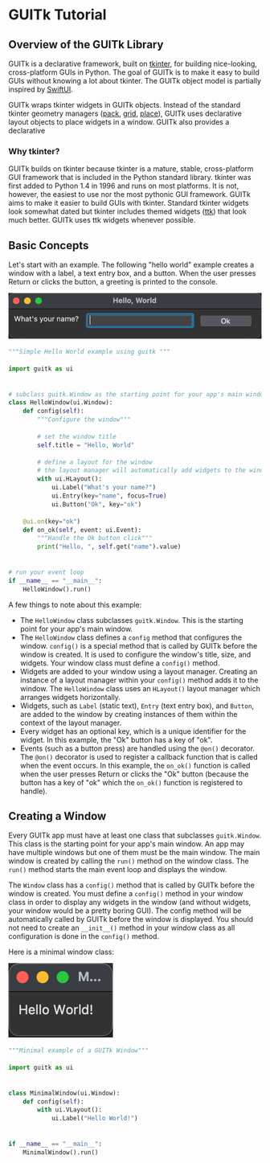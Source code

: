 <!--* DO NOT EDIT tutorial.md, instead edit tutorial.mdpp and process with MarkdownPP using doit (see dodo.py) -->

# GUITk Tutorial

## Overview of the GUITk Library

GUITk is a declarative framework, built on [tkinter](https://docs.python.org/3/library/tkinter.html),
for building nice-looking, cross-platform GUIs in Python. The goal of GUITk is to make it easy to build
GUIs without knowing a lot about tkinter.
The GUITk object model is partially inspired by [SwiftUI](https://developer.apple.com/documentation/swiftui).

GUITk wraps tkinter widgets in GUITk objects. Instead of the standard tkinter geometry managers
([pack](https://docs.python.org/3/library/tkinter.html?highlight=tkinter#the-packer), 
[grid](https://tkdocs.com/tutorial/grid.html), [place](https://www.pythonguis.com/faq/pack-place-and-grid-in-tkinter/)),
GUITk uses declarative layout objects to place widgets in a window. GUITk also provides a declarative

### Why tkinter?

GUITk builds on tkinter because tkinter is a mature, stable, cross-platform GUI framework that is included
in the Python standard library. tkinter was first added to Python 1.4 in 1996 and runs on most platforms.
It is not, however, the easiest to use nor the most pythonic GUI framework. GUITk aims to make it easier
to build GUIs with tkinter. Standard tkinter widgets look somewhat dated but tkinter includes themed widgets
([ttk](https://docs.python.org/3/library/tkinter.ttk.html)) that look much better. GUITk uses ttk widgets
whenever possible.

## Basic Concepts

Let's start with an example. The following "hello world" example creates a window with a label, a text entry box, and a button.
When the user presses Return or clicks the button, a greeting is printed to the console.

<!--* This image updated with doit for README.md -->
![hello.py example](images/hello.py.png "Hello World example")

<!--* The code is updated with mdpp which is run from project root so include paths are relative to project root -->
```python
"""Simple Hello World example using guitk """

import guitk as ui


# subclass guitk.Window as the starting point for your app's main window
class HelloWindow(ui.Window):
    def config(self):
        """Configure the window"""

        # set the window title
        self.title = "Hello, World"

        # define a layout for the window
        # the layout manager will automatically add widgets to the window
        with ui.HLayout():
            ui.Label("What's your name?")
            ui.Entry(key="name", focus=True)
            ui.Button("Ok", key="ok")

    @ui.on(key="ok")
    def on_ok(self, event: ui.Event):
        """Handle the Ok button click"""
        print("Hello, ", self.get("name").value)


# run your event loop
if __name__ == "__main__":
    HelloWindow().run()
```

A few things to note about this example:

- The `HelloWindow` class subclasses `guitk.Window`. This is the starting point for your app's main window.
- The `HelloWindow` class defines a `config` method that configures the window. `config()` is a special method
   that is called by GUITk before the window is created. It is used to configure the window's title, size, and
   widgets. Your window class must define a `config()` method.
- Widgets are added to your window using a layout manager. Creating an instance of a layout manager within your
   `config()` method adds it to the window. The `HelloWindow` class uses an `HLayout()` layout manager which
    arranges widgets horizontally.
- Widgets, such as `Label` (static text), `Entry` (text entry box), and `Button`, are added to the window by
   creating instances of them within the context of the layout manager.
- Every widget has an optional key, which is a unique identifier for the widget. In this example, the "Ok" button
   has a key of "ok".
- Events (such as a button press) are handled using the `@on()` decorator. The `@on()` decorator is used to
   register a callback function that is called when the event occurs. In this example, the `on_ok()` function
    is called when the user presses Return or clicks the "Ok" button (because the button has a key of "ok" which
    the `on_ok()` function is registered to handle).

## Creating a Window

Every GUITk app must have at least one class that subclasses `guitk.Window`. This class is the starting point
for your app's main window. An app may have multiple windows but one of them must be the main window. The main
window is created by calling the `run()` method on the window class. The `run()` method starts the main event
loop and displays the window.

The `Window` class has a `config()` method that is called by GUITk before the window is created. You must define
a `config()` method in your window class in order to display any widgets in the window (and without widgets, your
window would be a pretty boring GUI). The config method will be automatically called by GUITk before the window
is displayed. You should not need to create an `__init__()` method in your window class as all configuration
is done in the `config()` method.

Here is a minimal window class:

<!--[[[cog
import os
os.system("python3 utils/screenshot.py docs/examples/minimal_window.py MinimalWindow docs/images/minimal_window.py.png --overwrite")
]]]-->
<!--[[[end]]]-->
![minimal_window.py example](https://raw.githubusercontent.com/RhetTbull/guitk/main/docs/images/minimal_window.py.png "Minimal Window example")

<!--* The code is updated with mdpp which is run from project root so include paths are relative to project root -->
```python
"""Minimal example of a GUITk Window"""

import guitk as ui


class MinimalWindow(ui.Window):
    def config(self):
        with ui.VLayout():
            ui.Label("Hello World!")


if __name__ == "__main__":
    MinimalWindow().run()
```
